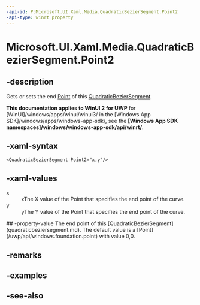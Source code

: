```yaml
---
-api-id: P:Microsoft.UI.Xaml.Media.QuadraticBezierSegment.Point2
-api-type: winrt property
---
```


<!-- Property syntax
public Windows.Foundation.Point Point2 { get;  set; }
-->

# Microsoft.UI.Xaml.Media.QuadraticBezierSegment.Point2

## -description
Gets or sets the end [Point](/uwp/api/windows.foundation.point) of this [QuadraticBezierSegment](quadraticbeziersegment.md).

**This documentation applies to WinUI 2 for UWP** for [WinUI]/windows/apps/winui/winui3/ in the [Windows App SDK]/windows/apps/windows-app-sdk/, see the **[Windows App SDK namespaces]/windows/windows-app-sdk/api/winrt/**.

## -xaml-syntax
```xaml
<QuadraticBezierSegment Point2="x,y"/>
```


## -xaml-values
<dl><dt>x</dt><dd>xThe X value of the Point that specifies the end point of the curve.</dd>
<dt>y</dt><dd>yThe Y value of the Point that specifies the end point of the curve.</dd>
</dl>
## -property-value
The end point of this [QuadraticBezierSegment](quadraticbeziersegment.md). The default value is a [Point](/uwp/api/windows.foundation.point) with value 0,0.

## -remarks

## -examples

## -see-also
